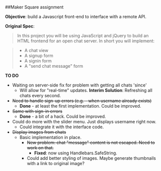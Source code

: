 ##Maker Square assignment

**Objective**: build a Javascript front-end to interface with a remote API.

**Original Spec**:

>In this project you will be using JavaScript and jQuery to build an HTML frontend for an open chat server. In short you will implement:

> - A chat view
> - A signup form
> - A signin form
> - A "send chat message" form

**TO DO** 
  - Waiting on server-side fix for problem with getting all chats 'since'
    - Will allow for "real-time" updates.  **Interim Solution**: Refreshing all chats every second.
  - ~~Need to handle sign-up errors (e.g. - when username already exists)~~
    - **Done** - at least the first implementation.  Could be improved.
  - ~~Same with sign-in errors~~
    - **Done** - a bit of a hack.  Could be improved.
  - Could do more with the slider menu.  Just displays username right now.
    - Could integrate it with the interface code.
  - ~~Display images from chats~~
    - Basic implementation in place.
      - ~~New problem: chat "message" content is not escaped.  Need to work on that.~~
        - **Fixed**: now using Handlebars.SafeString.
      - Could add better styling of images.  Maybe generate thumbnails with a link
        to original image?

